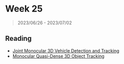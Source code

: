 # Week 25

> 2023/06/26 - 2023/07/02

## Reading

- [Joint Monocular 3D Vehicle Detection and Tracking](https://arxiv.org/abs/1811.10742)  
- [Monocular Quasi-Dense 3D Object Tracking](https://arxiv.org/abs/2103.07351)  
